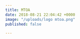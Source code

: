 ```yaml
---
title: MTOA
date: 2018-08-21 22:04:42 +0000
image: "/uploads/logo mtoa.png"
published: false

---
```

